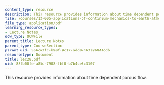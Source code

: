```yaml
---
content_type: resource
description: This resource provides information about time dependent porous flow.
file: /courses/12-005-applications-of-continuum-mechanics-to-earth-atmospheric-and-planetary-sciences-spring-2006/88fb00fea85c7908fbf0b7b4ce3c3107_lec28.pdf
file_type: application/pdf
learning_resource_types:
- Lecture Notes
ocw_type: OCWFile
parent_title: Lecture Notes
parent_type: CourseSection
parent_uid: 556c63fc-b90f-9c17-add0-463a86844cdb
resourcetype: Document
title: lec28.pdf
uid: 88fb00fe-a85c-7908-fbf0-b7b4ce3c3107
---
```

This resource provides information about time dependent porous flow.

